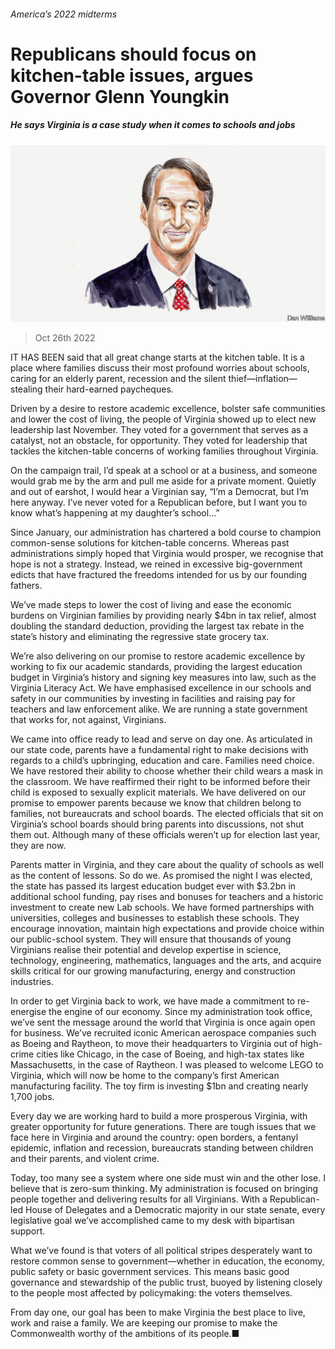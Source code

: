 ###### America’s 2022 midterms

# Republicans should focus on kitchen-table issues, argues Governor Glenn Youngkin 

##### He says Virginia is a case study when it comes to schools and jobs 

![image](images/20221029_BID001.jpg) 

> Oct 26th 2022 


IT HAS BEEN said that all great change starts at the kitchen table. It is a place where families discuss their most profound worries about schools, caring for an elderly parent, recession and the silent thief—inflation—stealing their hard-earned paycheques. 

Driven by a desire to restore academic excellence, bolster safe communities and lower the cost of living, the people of Virginia showed up to elect new leadership last November. They voted for a government that serves as a catalyst, not an obstacle, for opportunity. They voted for leadership that tackles the kitchen-table concerns of working families throughout Virginia. 

On the campaign trail, I’d speak at a school or at a business, and someone would grab me by the arm and pull me aside for a private moment. Quietly and out of earshot, I would hear a Virginian say, “I’m a Democrat, but I’m here anyway. I’ve never voted for a Republican before, but I want you to know what’s happening at my daughter’s school...” 

Since January, our administration has chartered a bold course to champion common-sense solutions for kitchen-table concerns. Whereas past administrations simply hoped that Virginia would prosper, we recognise that hope is not a strategy. Instead, we reined in excessive big-government edicts that have fractured the freedoms intended for us by our founding fathers. 

We’ve made steps to lower the cost of living and ease the economic burdens on Virginian families by providing nearly $4bn in tax relief, almost doubling the standard deduction, providing the largest tax rebate in the state’s history and eliminating the regressive state grocery tax. 

We’re also delivering on our promise to restore academic excellence by working to fix our academic standards, providing the largest education budget in Virginia’s history and signing key measures into law, such as the Virginia Literacy Act. We have emphasised excellence in our schools and safety in our communities by investing in facilities and raising pay for teachers and law enforcement alike. We are running a state government that works for, not against, Virginians. 

We came into office ready to lead and serve on day one. As articulated in our state code, parents have a fundamental right to make decisions with regards to a child’s upbringing, education and care. Families need choice. We have restored their ability to choose whether their child wears a mask in the classroom. We have reaffirmed their right to be informed before their child is exposed to sexually explicit materials. We have delivered on our promise to empower parents because we know that children belong to families, not bureaucrats and school boards. The elected officials that sit on Virginia’s school boards should bring parents into discussions, not shut them out. Although many of these officials weren’t up for election last year, they are now. 

Parents matter in Virginia, and they care about the quality of schools as well as the content of lessons. So do we. As promised the night I was elected, the state has passed its largest education budget ever with $3.2bn in additional school funding, pay rises and bonuses for teachers and a historic investment to create new Lab schools. We have formed partnerships with universities, colleges and businesses to establish these schools. They encourage innovation, maintain high expectations and provide choice within our public-school system. They will ensure that thousands of young Virginians realise their potential and develop expertise in science, technology, engineering, mathematics, languages and the arts, and acquire skills critical for our growing manufacturing, energy and construction industries. 

In order to get Virginia back to work, we have made a commitment to re-energise the engine of our economy. Since my administration took office, we’ve sent the message around the world that Virginia is once again open for business. We’ve recruited iconic American aerospace companies such as Boeing and Raytheon, to move their headquarters to Virginia out of high-crime cities like Chicago, in the case of Boeing, and high-tax states like Massachusetts, in the case of Raytheon. I was pleased to welcome LEGO to Virginia, which will now be home to the company’s first American manufacturing facility. The toy firm is investing $1bn and creating nearly 1,700 jobs. 

Every day we are working hard to build a more prosperous Virginia, with greater opportunity for future generations. There are tough issues that we face here in Virginia and around the country: open borders, a fentanyl epidemic, inflation and recession, bureaucrats standing between children and their parents, and violent crime. 

Today, too many see a system where one side must win and the other lose. I believe that is zero-sum thinking. My administration is focused on bringing people together and delivering results for all Virginians. With a Republican-led House of Delegates and a Democratic majority in our state senate, every legislative goal we’ve accomplished came to my desk with bipartisan support. 

What we’ve found is that voters of all political stripes desperately want to restore common sense to government—whether in education, the economy, public safety or basic government services. This means basic good governance and stewardship of the public trust, buoyed by listening closely to the people most affected by policymaking: the voters themselves. 

From day one, our goal has been to make Virginia the best place to live, work and raise a family. We are keeping our promise to make the Commonwealth worthy of the ambitions of its people.■


